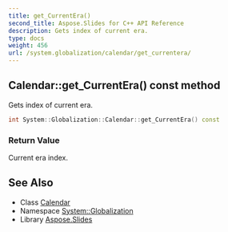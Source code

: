 ```yaml
---
title: get_CurrentEra()
second_title: Aspose.Slides for C++ API Reference
description: Gets index of current era.
type: docs
weight: 456
url: /system.globalization/calendar/get_currentera/
---
```

## Calendar::get_CurrentEra() const method


Gets index of current era.

```cpp
int System::Globalization::Calendar::get_CurrentEra() const
```


### Return Value

Current era index.

## See Also

* Class [Calendar](../)
* Namespace [System::Globalization](../../)
* Library [Aspose.Slides](../../../)